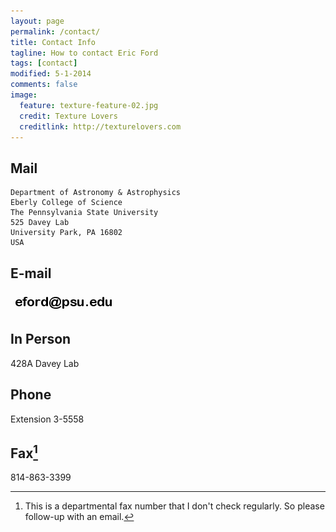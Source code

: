 ```yaml
---
layout: page
permalink: /contact/
title: Contact Info
tagline: How to contact Eric Ford
tags: [contact]
modified: 5-1-2014
comments: false
image:
  feature: texture-feature-02.jpg
  credit: Texture Lovers
  creditlink: http://texturelovers.com
---
```


## Mail
```Eric B. Ford 
Department of Astronomy & Astrophysics 
Eberly College of Science 
The Pennsylvania State University 
525 Davey Lab 
University Park, PA 16802 
USA
```

## E-mail
<img src="/images/eford_psu_edu.png"  alt=" email address " /> 

## In Person
428A Davey Lab

## Phone
Extension 3-5558

## Fax[^1]
814-863-3399

[^1]:  This is a departmental fax number that I don't check regularly.  So please follow-up with an email. 
